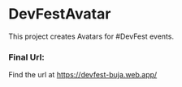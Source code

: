 # DevFestAvatar

This project creates Avatars for #DevFest events. 

### Final Url:
Find the url at https://devfest-buja.web.app/
